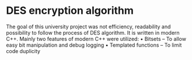 # DES encryption algorithm
The goal of this university project was not efficiency, readability and possibility to follow the process of DES algorithm.
It is written in modern C++. Mainly two features of modern C++ were utilized:
•	Bitsets – To allow easy bit manipulation and debug logging
•	Templated functions – To limit code duplicity
